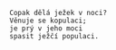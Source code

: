     Copak dělá ježek v noci?
    Věnuje se kopulaci;
    je prý v jeho moci
    spasit ježčí populaci.
